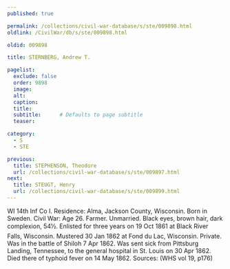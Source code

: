 ```yaml
---
published: true

permalink: /collections/civil-war-database/s/ste/009898.html
oldlink: /CivilWar/db/s/ste/009898.html

oldid: 009898

title: STERNBERG, Andrew T.

pagelist:
  exclude: false
  order: 9898
  image: 
  alt:
  caption:
  title:
  subtitle:      # Defaults to page subtitle
  teaser:

category: 
  - S 
  - STE

previous:
  title: STEPHENSON, Theodore
  url: /collections/civil-war-database/s/ste/009897.html  
next:
  title: STEUGT, Henry
  url: /collections/civil-war-database/s/ste/009899.html   
---
```

WI 14th Inf Co I. Residence: Alma, Jackson County, Wisconsin. Born in Sweden. Civil War: Age 26. Farmer. Unmarried. Black eyes, brown hair, dark complexion, 5&#146;4&frac12;&#148;. Enlisted for three years on 19 Oct 1861 at Black River Falls, Wisconsin. Mustered 30 Jan 1862 at Fond du Lac, Wisconsin. Private. Was in the battle of Shiloh 7 Apr 1862. Was sent sick from Pittsburg Landing, Tennessee, to the general hospital in St. Louis on 30 Apr 1862. Died there of typhoid fever on 14 May 1862. Sources: (WHS vol 19, p176)